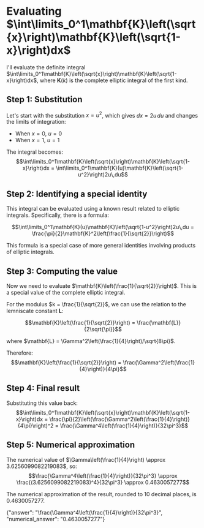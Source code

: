 # Evaluating $\int\limits_0^1\mathbf{K}\left(\sqrt{x}\right)\mathbf{K}\left(\sqrt{1-x}\right)dx$

I'll evaluate the definite integral $\int\limits_0^1\mathbf{K}\left(\sqrt{x}\right)\mathbf{K}\left(\sqrt{1-x}\right)dx$, where $\mathbf{K}(k)$ is the complete elliptic integral of the first kind.

## Step 1: Substitution

Let's start with the substitution $x = u^2$, which gives $dx = 2u\,du$ and changes the limits of integration:
- When $x = 0$, $u = 0$
- When $x = 1$, $u = 1$

The integral becomes:
$$\int\limits_0^1\mathbf{K}\left(\sqrt{x}\right)\mathbf{K}\left(\sqrt{1-x}\right)dx = \int\limits_0^1\mathbf{K}(u)\mathbf{K}\left(\sqrt{1-u^2}\right)2u\,du$$

## Step 2: Identifying a special identity

This integral can be evaluated using a known result related to elliptic integrals. Specifically, there is a formula:

$$\int\limits_0^1\mathbf{K}(u)\mathbf{K}\left(\sqrt{1-u^2}\right)2u\,du = \frac{\pi}{2}\mathbf{K}^2\left(\frac{1}{\sqrt{2}}\right)$$

This formula is a special case of more general identities involving products of elliptic integrals.

## Step 3: Computing the value

Now we need to evaluate $\mathbf{K}\left(\frac{1}{\sqrt{2}}\right)$. This is a special value of the complete elliptic integral.

For the modulus $k = \frac{1}{\sqrt{2}}$, we can use the relation to the lemniscate constant $\mathbf{L}$:

$$\mathbf{K}\left(\frac{1}{\sqrt{2}}\right) = \frac{\mathbf{L}}{2\sqrt{\pi}}$$

where $\mathbf{L} = \Gamma^2\left(\frac{1}{4}\right)/\sqrt{8\pi}$.

Therefore:
$$\mathbf{K}\left(\frac{1}{\sqrt{2}}\right) = \frac{\Gamma^2\left(\frac{1}{4}\right)}{4\pi}$$

## Step 4: Final result

Substituting this value back:
$$\int\limits_0^1\mathbf{K}\left(\sqrt{x}\right)\mathbf{K}\left(\sqrt{1-x}\right)dx = \frac{\pi}{2}\left(\frac{\Gamma^2\left(\frac{1}{4}\right)}{4\pi}\right)^2 = \frac{\Gamma^4\left(\frac{1}{4}\right)}{32\pi^3}$$

## Step 5: Numerical approximation

The numerical value of $\Gamma\left(\frac{1}{4}\right) \approx 3.6256099082219083$, so:
$$\frac{\Gamma^4\left(\frac{1}{4}\right)}{32\pi^3} \approx \frac{(3.6256099082219083)^4}{32\pi^3} \approx 0.4630057277$$

The numerical approximation of the result, rounded to 10 decimal places, is $0.4630057277$.

{"answer": "\\frac{\\Gamma^4\\left(\\frac{1}{4}\\right)}{32\\pi^3}", "numerical_answer": "0.4630057277"}